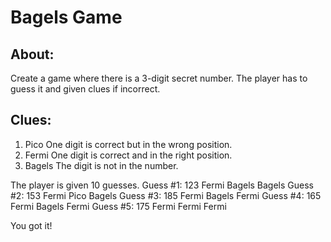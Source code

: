 # Bagels Game

## About:

Create a game where there is a 3-digit secret number. The player has to guess it and given clues if incorrect. 

## Clues: 

1. Pico One digit is correct but in the wrong position. 
2. Fermi One digit is correct and in the right position. 
3. Bagels The digit is not in the number.


The player is given 10 guesses. 
Guess #1: 123 Fermi Bagels Bagels 
Guess #2: 153 Fermi Pico Bagels 
Guess #3: 185 Fermi Bagels Fermi 
Guess #4: 165 Fermi Bagels Fermi 
Guess #5: 175 Fermi Fermi Fermi 

You got it!